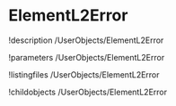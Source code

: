 <!-- MOOSE Documentation Stub: Remove this when content is added. -->

# ElementL2Error
!description /UserObjects/ElementL2Error

!parameters /UserObjects/ElementL2Error

!listingfiles /UserObjects/ElementL2Error

!childobjects /UserObjects/ElementL2Error
